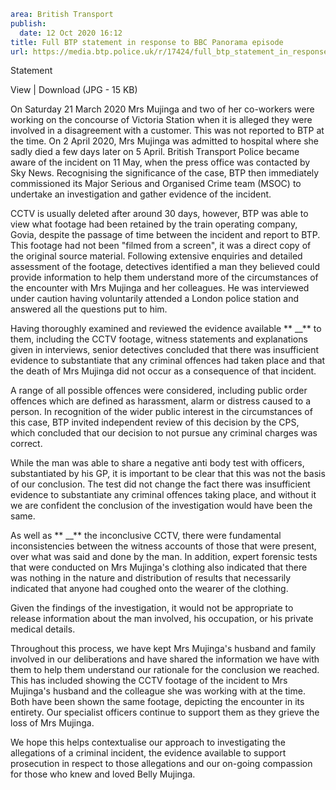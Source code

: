 ```yaml
area: British Transport
publish:
  date: 12 Oct 2020 16:12
title: Full BTP statement in response to BBC Panorama episode
url: https://media.btp.police.uk/r/17424/full_btp_statement_in_response_to_bbc_panorama_ep
```

Statement

View | Download (JPG - 15 KB)

On Saturday 21 March 2020 Mrs Mujinga and two of her co-workers were working on the concourse of Victoria Station when it is alleged they were involved in a disagreement with a customer. This was not reported to BTP at the time. On 2 April 2020, Mrs Mujinga was admitted to hospital where she sadly died a few days later on 5 April. British Transport Police became aware of the incident on 11 May, when the press office was contacted by Sky News. Recognising the significance of the case, BTP then immediately commissioned its Major Serious and Organised Crime team (MSOC) to undertake an investigation and gather evidence of the incident.

CCTV is usually deleted after around 30 days, however, BTP was able to view what footage had been retained by the train operating company, Govia, despite the passage of time between the incident and report to BTP. This footage had not been "filmed from a screen", it was a direct copy of the original source material. Following extensive enquiries and detailed assessment of the footage, detectives identified a man they believed could provide information to help them understand more of the circumstances of the encounter with Mrs Mujinga and her colleagues. He was interviewed under caution having voluntarily attended a London police station and answered all the questions put to him.

Having thoroughly examined and reviewed the evidence available ** __** to them, including the CCTV footage, witness statements and explanations given in interviews, senior detectives concluded that there was insufficient evidence to substantiate that any criminal offences had taken place and that the death of Mrs Mujinga did not occur as a consequence of that incident.

 A range of all possible offences were considered, including public order offences which are defined as harassment, alarm or distress caused to a person. In recognition of the wider public interest in the circumstances of this case, BTP invited independent review of this decision by the CPS, which concluded that our decision to not pursue any criminal charges was correct.

While the man was able to share a negative anti body test with officers, substantiated by his GP, it is important to be clear that this was not the basis of our conclusion. The test did not change the fact there was insufficient evidence to substantiate any criminal offences taking place, and without it we are confident the conclusion of the investigation would have been the same.

As well as ** __** the inconclusive CCTV, there were fundamental inconsistencies between the witness accounts of those that were present, over what was said and done by the man. In addition, expert forensic tests that were conducted on Mrs Mujinga's clothing also indicated that there was nothing in the nature and distribution of results that necessarily indicated that anyone had coughed onto the wearer of the clothing.

Given the findings of the investigation, it would not be appropriate to release information about the man involved, his occupation, or his private medical details.

Throughout this process, we have kept Mrs Mujinga's husband and family involved in our deliberations and have shared the information we have with them to help them understand our rationale for the conclusion we reached. This has included showing the CCTV footage of the incident to Mrs Mujinga's husband and the colleague she was working with at the time. Both have been shown the same footage, depicting the encounter in its entirety. Our specialist officers continue to support them as they grieve the loss of Mrs Mujinga.

We hope this helps contextualise our approach to investigating the allegations of a criminal incident, the evidence available to support prosecution in respect to those allegations and our on-going compassion for those who knew and loved Belly Mujinga.
